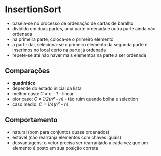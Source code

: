 # InsertionSort
- baseia-se no processo de ordenação de cartas de baralho
- dividido em duas partes, uma parte ordenada e outra parte ainda não ordenada
- na primeira parte, coloca-se o primeiro elemento
- a partir daí, seleciona-se o primeiro elemento da segunda parte e inserimos no local certo na parte já ordenada
- repete-se até não haver mais elementos na parte a ser ordenada
## Comparações
- <b>quadrático</b>
- depende do estado inicial da lista
- melhor caso: <i>C = n - 1</i> - linear
- pior caso: <i>C = 1/2(n² - n)</i> - tão ruim quando bolha e selection
- caso médio: <i>C = 1/4(n² - n)</i>

## Comportamento
- natural (bom para conjuntos quase ordenados)
- estável (não rearranja elementos com chaves iguais)
- desvantagens: o vetor precisa ser rearranjado a cada vez que um elemento é posto em sua posição correta